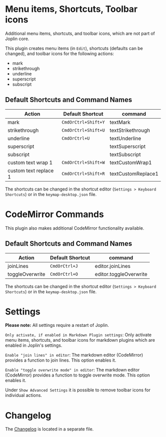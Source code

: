 # Menu items, Shortcuts, Toolbar icons

Additional menu items, shortcuts, and toolbar icons, which are not part of Joplin core.

This plugin creates menu items (in `Edit`), shortcuts (defaults can be changed), and toolbar icons for the following actions:

- mark
- strikethrough
- underline
- superscript
- subscript

## Default Shortcuts and Command Names

| Action             | Default Shortcut    | command            |
|--------------------|---------------------|--------------------|
| mark               | `CmdOrCtrl+Shift+Y` | textMark           |
| strikethrough      | `CmdOrCtrl+Shift+U` | textStrikethrough  |
| underline          | `CmdOrCtrl+U`       | textUnderline      |
| superscript        |                     | textSuperscript    |
| subscript          |                     | textSubscript      |
| custom text wrap 1 | `CmdOrCtrl+Shift+W` | textCustomWrap1    |
| custom text replace 1 | `CmdOrCtrl+Shift+R` | textCustomReplace1    |

The shortcuts can be changed in the shortcut editor (`Settings > Keyboard Shortcuts`) or in the `keymap-desktop.json` file.

# CodeMirror Commands

This plugin also makes additional CodeMirror functionality available.

## Default Shortcuts and Command Names

| Action          | Default Shortcut    | command                 |
|-----------------|---------------------|-------------------------|
| joinLines       | `CmdOrCtrl+J`       | editor.joinLines        |
| toggleOverwrite | `CmdOrCtrl+O`       | editor.toggleOverwrite  |

The shortcuts can be changed in the shortcut editor (`Settings > Keyboard Shortcuts`) or in the `keymap-desktop.json` file.

# Settings

**Please note:** All settings require a restart of Joplin.

`Only activate, if enabled in Markdown Plugin settings`: Only activate menu items, shortcuts, and toolbar icons for markdown plugins which are enabled in Joplin's settings.

`Enable "join lines" in editor`:  The markdown editor (CodeMirror) provides a function to join lines. This option enables it.

`Enable "toggle overwrite mode" in editor`: The markdown editor (CodeMirror) provides a function to toggle overwrite mode. This option enables it.

Under `Show Advanced Settings` it is possible to remove toolbar icons for individual actions.

# Changelog

The [Changelog](https://github.com/tessus/joplin-plugin-menu-shortcut-toolbar/blob/master/Changelog.md) is located in a separate file.

